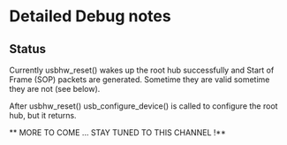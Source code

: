 # Detailed Debug notes

## Status

Currently usbhw_reset() wakes up the root hub successfully and Start of
Frame (SOP) packets are generated.  Sometime they are valid sometime they
are not (see below).

After usbhw_reset() usb_configure_device() is called to configure the root hub, 
but it returns.

** MORE TO COME ... STAY TUNED TO THIS CHANNEL !**

